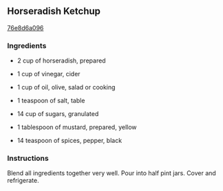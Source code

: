 ## Horseradish Ketchup

[76e8d6a096](http://www.food.com/recipe/horseradish-ketchup-464757)

### Ingredients

 - 2 cup of horseradish, prepared

 - 1 cup of vinegar, cider

 - 1 cup of oil, olive, salad or cooking

 - 1 teaspoon of salt, table

 - 14 cup of sugars, granulated

 - 1 tablespoon of mustard, prepared, yellow

 - 14 teaspoon of spices, pepper, black

### Instructions

Blend all ingredients together very well. Pour into half pint jars. Cover and refrigerate.